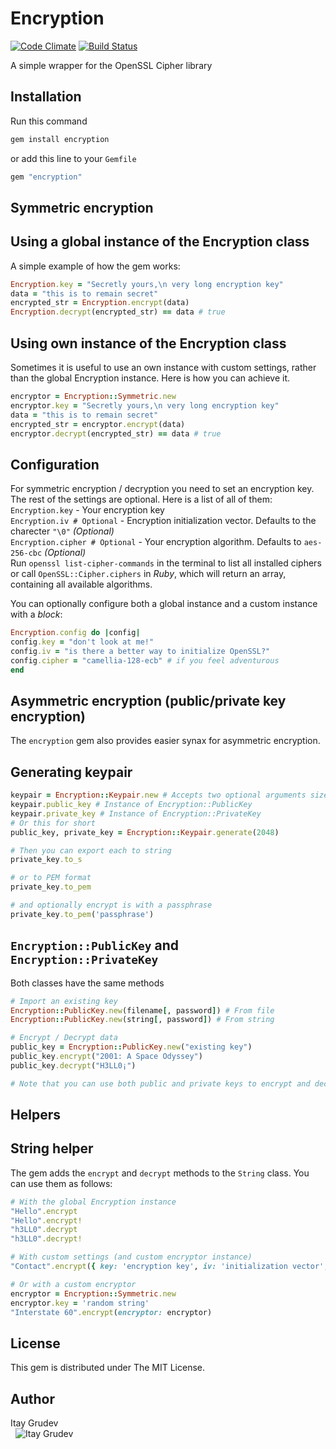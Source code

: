 Encryption
==========

[![Code Climate](https://codeclimate.com/github/Itehnological/encryption.png)](https://codeclimate.com/github/Itehnological/encryption)
[![Build Status](https://travis-ci.org/Itehnological/encryption.png)](https://travis-ci.org/Itehnological/encryption)

A simple wrapper for the OpenSSL Cipher library

Installation
------------
Run this command
```bash
gem install encryption
```
or add this line to your `Gemfile`
```ruby
gem "encryption"
```

Symmetric encryption
--------------------

  Using a global instance of the Encryption class
  -----------------------------------------------
  A simple example of how the gem works:
  ```ruby
Encryption.key = "Secretly yours,\n very long encryption key"
data = "this is to remain secret"
encrypted_str = Encryption.encrypt(data)
Encryption.decrypt(encrypted_str) == data # true
  ```

  Using own instance of the Encryption class
  ------------------------------------------
  Sometimes it is useful to use an own instance with custom settings, rather than the global Encryption instance. Here is how you can achieve it.
  ```ruby
encryptor = Encryption::Symmetric.new
encryptor.key = "Secretly yours,\n very long encryption key"
data = "this is to remain secret"
encrypted_str = encryptor.encrypt(data)
encryptor.decrypt(encrypted_str) == data # true
  ```

  Configuration
  -------------
  For symmetric encryption / decryption you need to set an encryption key. The rest of the settings are optional. Here is a list of all of them:  
  `Encryption.key` - Your encryption key  
  `Encryption.iv # Optional` - Encryption initialization vector. Defaults to the charecter `"\0"`  _(Optional)_  
  `Encryption.cipher # Optional` - Your encryption algorithm. Defaults to `aes-256-cbc` _(Optional)_  
  Run `openssl list-cipher-commands` in the terminal to list all installed ciphers or call `OpenSSL::Cipher.ciphers` in _Ruby_, which will return an array, containing all available algorithms.

  You can optionally configure both a global instance and a custom instance with a _block_:
  ```ruby
Encryption.config do |config|
  config.key = "don't look at me!"
  config.iv = "is there a better way to initialize OpenSSL?"
  config.cipher = "camellia-128-ecb" # if you feel adventurous
end
  ```

Asymmetric encryption (public/private key encryption)
-----------------------------------------------------
The `encryption` gem also provides easier synax for asymmetric encryption.

  Generating keypair
  ------------------
  ```ruby
keypair = Encryption::Keypair.new # Accepts two optional arguments size = 2048 and password = nil
keypair.public_key # Instance of Encryption::PublicKey
keypair.private_key # Instance of Encryption::PrivateKey
# Or this for short
public_key, private_key = Encryption::Keypair.generate(2048)

# Then you can export each to string
private_key.to_s

# or to PEM format
private_key.to_pem

# and optionally encrypt is with a passphrase
private_key.to_pem('passphrase')
  ```

  `Encryption::PublicKey` and `Encryption::PrivateKey`
  ----------------------------------------------------
  Both classes have the same methods

  ```ruby
# Import an existing key
Encryption::PublicKey.new(filename[, password]) # From file
Encryption::PublicKey.new(string[, password]) # From string

# Encrypt / Decrypt data
public_key = Encryption::PublicKey.new("existing key")
public_key.encrypt("2001: A Space Odyssey")
public_key.decrypt("H3LL0¡")

# Note that you can use both public and private keys to encrypt and decrypt data
  ```

Helpers
-------
  String helper
  -------------
  The gem adds the `encrypt` and `decrypt` methods to the `String` class.
  You can use them as follows:
  ```ruby
# With the global Encryption instance
"Hello".encrypt
"Hello".encrypt!
"h3LL0".decrypt
"h3LL0".decrypt!

# With custom settings (and custom encryptor instance)
"Contact".encrypt({ key: 'encryption key', iv: 'initialization vector', cipher: 'encryption algorithm' })

# Or with a custom encryptor
encryptor = Encryption::Symmetric.new
encryptor.key = 'random string'
"Interstate 60".encrypt(encryptor: encryptor)
  ```

License
-------
This gem is distributed under The MIT License.

  Author
  ------
  Itay Grudev  
  &nbsp;&nbsp;![Itay Grudev](http://safemail.justlikeed.net/e/a5307c0c2dd405f756cab9f4c76cd63a.png)
